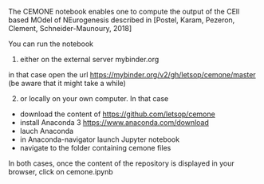 The CEMONE notebook enables one to compute the output of the CEll based MOdel of NEurogenesis described in 
[Postel, Karam, Pezeron, Clement, Schneider-Maunoury, 2018]

You can run the notebook 
1) either on the external server mybinder.org 

in that case open the url https://mybinder.org/v2/gh/letsop/cemone/master    
(be aware that it might take a while) 

2) or locally on your own computer. 
In that case

- download the content of https://github.com/letsop/cemone
- install Anaconda 3 https://www.anaconda.com/download
- lauch Anaconda 
- in Anaconda-navigator launch Jupyter notebook
- navigate to the folder containing cemone files


In both cases,  once the content of the repository is displayed in your browser, click on cemone.ipynb

